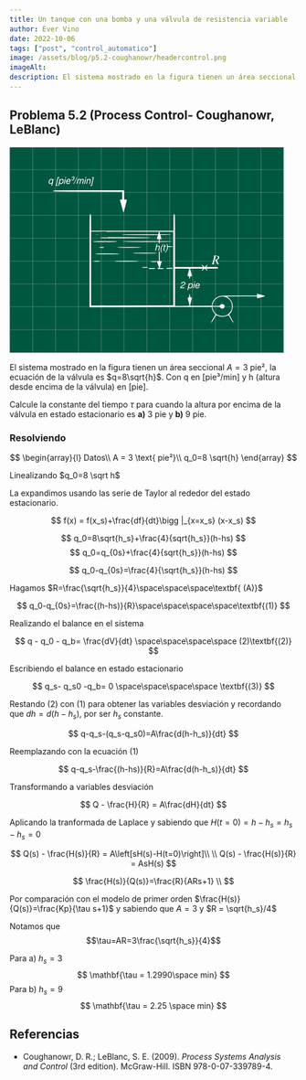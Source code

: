 ```yaml
---
title: Un tanque con una bomba y una válvula de resistencia variable
author: Ever Vino
date: 2022-10-06
tags: ["post", "control_automatico"]
image: /assets/blog/p5.2-coughanowr/headercontrol.png
imageAlt: 
description: El sistema mostrado en la figura tienen un área seccional A=3 pie², la ecuación de la válvula es q=8h^(1/2). Con q en [pie³/min] y h (altura desde encima de la válvula) en [pie]....
---
```

## Problema 5.2 (Process Control- Coughanowr, LeBlanc)

![p5.9](../..//assets/blog/p5.2-coughanowr/headercontrol.png)

El sistema mostrado en la figura tienen un área seccional $A=3\text{ pie²}$, la ecuación de la válvula es $q=8\sqrt{h}$. Con q en [pie³/min] y h (altura desde encima de la válvula) en [pie].

Calcule la constante del tiempo $\tau$ para cuando la altura por encima de la válvula en estado estacionario es **a)** 3 pie y **b)** 9 pie.

### Resolviendo

$$
\begin{array}{l}
Datos\\
A = 3 \text{ pie²}\\
q_0=8 \sqrt{h}
\end{array}
$$

Linealizando $q_0=8 \sqrt h$

La expandimos usando las serie de Taylor al rededor del estado estacionario.

$$
f(x) = f(x_s)+\frac{df}{dt}\bigg |_{x=x_s} (x-x_s)
$$

$$
q_0=8\sqrt{h_s}+\frac{4}{sqrt{h_s}}(h-hs)
$$
$$
q_0=q_{0s}+\frac{4}{sqrt{h_s}}(h-hs)
$$

$$
q_0-q_{0s}=\frac{4}{\sqrt{h_s}}(h-hs)
$$

Hagamos $R=\frac{\sqrt{h_s}}{4}\space\space\space\textbf{ (A)}$

$$
q_0-q_{0s}=\frac{(h-hs)}{R}\space\space\space\space\textbf{(1)}
$$

Realizando el balance en el sistema

$$
q - q_0 - q_b= \frac{dV}{dt} \space\space\space\space (2)\textbf{(2)}
$$

Escribiendo el balance en estado estacionario

$$
q_s- q_s0 -q_b= 0 \space\space\space\space \textbf{(3)}
$$

Restando (2) con (1) para obtener las variables desviación y recordando que $dh=d(h-h_s)$, por ser $h_s$ constante.

$$
q-q_s-(q_s-q_s0)=A\frac{d(h-h_s)}{dt}
$$

Reemplazando con la ecuación (1)

$$
q-q_s-\frac{(h-hs)}{R}=A\frac{d(h-h_s)}{dt}
$$

Transformando a variables desviación

$$
Q - \frac{H}{R} = A\frac{dH}{dt}
$$

Aplicando la tranformada de Laplace y sabiendo que $H(t=0)= h-h_s=h_s-h_s=0$

$$
Q(s) - \frac{H(s)}{R} = A\left[sH(s)-H(t=0)\right]\\
\\
Q(s) - \frac{H(s)}{R} = AsH(s)
$$

$$
\frac{H(s)}{Q(s)}=\frac{R}{ARs+1} \\
$$

Por comparación con el modelo de primer orden $\frac{H(s)}{Q(s)}=\frac{Kp}{\tau s+1}$ y sabiendo que $A=3$ y $R = \sqrt{h_s}/4$

Notamos que
$$\tau=AR=3\frac{\sqrt{h_s}}{4}$$

Para a) $h_s=3$
$$
\mathbf{\tau = 1.2990\space min}
$$
Para b) $h_s=9$
$$
\mathbf{\tau = 2.25 \space min}
$$

## Referencias

* Coughanowr, D. R.; LeBlanc, S. E. (2009). _Process Systems Analysis and Control_ (3rd edition). McGraw-Hill. ISBN 978-0-07-339789-4.